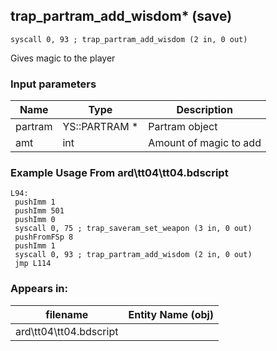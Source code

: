 ## trap_partram_add_wisdom* (save)

`syscall 0, 93 ; trap_partram_add_wisdom (2 in, 0 out)`

Gives magic to the player

### Input parameters
| Name | Type | Description
|------|------|------------
| partram   | YS::PARTRAM *   | Partram object
| amt   | int   | Amount of magic to add


### Example Usage From ard\tt04\tt04.bdscript
```plaintext
L94:
 pushImm 1
 pushImm 501
 pushImm 0
 syscall 0, 75 ; trap_saveram_set_weapon (3 in, 0 out)
 pushFromFSp 8
 pushImm 1
 syscall 0, 93 ; trap_partram_add_wisdom (2 in, 0 out)
 jmp L114
```


### Appears in:
| filename | Entity Name (obj)
|----------|-------------
| ard\tt04\tt04.bdscript       |           



